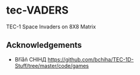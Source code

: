 # tec-VADERS
TEC-1 Space Invaders on 8X8 Matrix 


 
## Acknowledgements
* Břīåñ CHIHД
https://github.com/bchiha/TEC-1D-Stuff/tree/master/code/games

 
